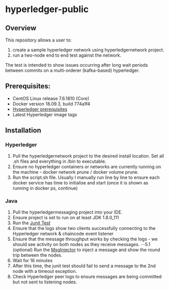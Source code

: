 # hyperledger-public

## Overview
This repository allows a user to:

1. create a sample hyperledger network using hyperledgernetwork project.
2. run a two-node end to end test against the network.

The test is intended to show issues occurring after long wait periods between commits on a multi-orderer (kafka-based) hyperledger. 


## Prerequisites: 
* CentOS Linux release 7.6.1810 (Core) 
* Docker version 18.09.3, build 774a1f4
* [Hyperledger prerequisites](https://hyperledger-fabric.readthedocs.io/en/release-1.4/prereqs.html)
* Latest Hyperledger image tags 

## Installation
### Hyperledger

1. Pull the hyperledgernetwork project to the desired install location. Set all .sh files and everything in /bin to executable.
2. Ensure no hyperledger containers or networks are currently running on the machine - docker network prune / docker volume prune.
3. Run the script.sh file. Usually I manually run line by line to ensure each docker service has time to initialise and start (once it is shown as running in docker ps, continue) 

### Java

1. Pull the hyperledgermessaging project into your IDE. 
2. Ensure project is set to run on at least JDK 1.8.0_111
3. Run the [Junit Test](https://github.com/adam-hrdie/hyperledger-public/blob/master/hyperledgermessaging/src/test/java/hm/injector/e2e/E2eIT.java) 
4. Ensure that the logs show two clients successfully connecting to the Hyperledger network & chaincode event listener
5. Ensure that the message throughput works by checking the logs - we should see activity on both nodes as they receive messages. 
⋅⋅⋅5.1 (optional) Run the [MsgInjector](https://github.com/adam-hrdie/hyperledger-public/blob/master/hyperledgermessaging/src/test/java/hm/injector/e2e/MsgInjector.java) to inject a message and show the round trip between the nodes. 
6. Wait for 16 minutes
7. After this time, the junit test should fail to send a message to the 2nd node with a timeout exception.
8. Check Hyperledger peer logs to ensure messages are being committed but not sent to listening nodes.




